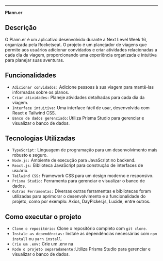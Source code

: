___________________________________________________________________________________________________________________________________________________________
<span font-size="" align="center"><strong>Plann.er</strong></span>

<div>
  <h2>Descrição</h2>
  O Plann.er é um aplicativo desenvolvido durante a Next Level Week 16, organizada pela Rocketseat. O projeto é um planejador de viagens que permite aos usuários adicionar convidados e criar atividades relacionadas a cada dia da viagem, proporcionando uma experiência organizada e intuitiva para planejar suas aventuras.
</div>

<div>
  <h2>Funcionalidades</h2>

  * `Adicionar convidados:` Adicione pessoas à sua viagem para mantê-las informadas sobre os planos.
  * `Criar atividades:` Planeje atividades detalhadas para cada dia da viagem.
  * `Interface intuitiva:` Uma interface fácil de usar, desenvolvida com React e Tailwind CSS.
  * `Banco de dados gerenciado:`Utiliza Prisma Studio para gerenciar e visualizar o banco de dados.
</div>

<div>
  <h2>Tecnologias Utilizadas</h2>

  * `TypeScript:` Linguagem de programação para um desenvolvimento mais robusto e seguro.
  * `Node.js:` Ambiente de execução para JavaScript no backend.
  * `React.js:` Biblioteca JavaScript para construção de interfaces de usuário.
  * `Tailwind CSS:` Framework CSS para um design moderno e responsivo.
  * `Prisma Studio:` Ferramenta para gerenciar e visualizar o banco de dados.
  * `Outras Ferramentas:` Diversas outras ferramentas e bibliotecas foram utilizadas para aprimorar o desenvolvimento e a funcionalidade do projeto, como por exemplo: Axios, DayPicker.js, Lucide, entre outros.
</div>

<div>
  <h2>Como executar o projeto</h2>
  
  * `Clone o repositório:` Clone o repositório completo com `git clone`.
  * `Instale as dependências:` Instale as dependências necessárias com `npm install` ou `yarn install`.
  * `Crie um .env:` Crie um .env na 
  * `Rode o projeto separadamente:`Utiliza Prisma Studio para gerenciar e visualizar o banco de dados.
  
</div>
